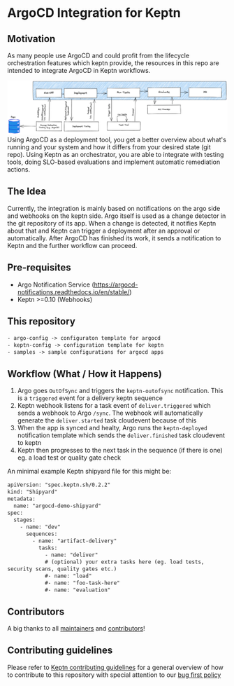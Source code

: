 # ArgoCD Integration for Keptn

## Motivation
As many people use ArgoCD and could profit from the lifecycle orchestration features which keptn provide, the resources in this repo are intended to integrate ArgoCD in Keptn workflows.

![Big Picture](./bigpicture.png)
Using ArgoCD as a deployment tool, you get a better overview about what's running and your system and how it differs from your desired state (git repo). Using Keptn as an orchestrator, you are able to integrate with testing tools, doing SLO-based evaluations and implement automatic remediation actions.

## The Idea
Currently, the integration is mainly based on notifications on the argo side and webhooks on the keptn side. Argo itself is used as a change detector in the git repository of its app. When a change is detected, it notifies Keptn about that and Keptn can trigger a deployment after an approval or automatically. After ArgoCD has finished its work, it sends a notification to Keptn and the further workflow can proceed.

## Pre-requisites
* Argo Notification Service (https://argocd-notifications.readthedocs.io/en/stable/)
* Keptn >=0.10 (Webhooks)

## This repository

```
- argo-config -> configuraton template for argocd
- keptn-config -> configuration template for keptn
- samples -> sample configurations for argocd apps
```

## Workflow (What / How it Happens)
1. Argo goes `OutOfSync` and triggers the `keptn-outofsync` notification. This is a `triggered` event for a delivery keptn sequence
2. Keptn webhook listens for a task event of `deliver.triggered` which sends a webhook to Argo `/sync`. The webhook will automatically generate the `deliver.started` task cloudevent because of this
3. When the app is synced and healty, Argo runs the `keptn-deployed` notification template which sends the `deliver.finished` task cloudevent to keptn
4. Keptn then progresses to the next task in the sequence (if there is one) eg. a load test or quality gate check

An minimal example Keptn shipyard file for this might be:

```
apiVersion: "spec.keptn.sh/0.2.2"
kind: "Shipyard"
metadata:
  name: "argocd-demo-shipyard"
spec:
  stages:
    - name: "dev"
      sequences:
        - name: "artifact-delivery"
          tasks:
            - name: "deliver"
            # (optional) your extra tasks here (eg. load tests, security scans, quality gates etc.)
            #- name: "load"
            #- name: "foo-task-here"
            #- name: "evaluation"
```

## Contributors

A big thanks to all [maintainers](CODEOWNERS) and [contributors](https://github.com/keptn-sandbox/keptn-argo-integration/graphs/contributors)!

## Contributing guidelines

Please refer to [Keptn contributing
guidelines](https://github.com/keptn/keptn/blob/master/CONTRIBUTING.md) for a
general overview of how to contribute to this repository with special attention
to our [bug first policy](https://github.com/keptn/keptn/blob/master/CONTRIBUTING.md#bug-first-policy)
